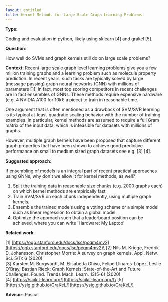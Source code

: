 ```yaml
---
layout: entitled
title: Kernel Methods for Large Scale Graph Learning Problems
---
```


**Type**: 

Coding and evaluation in python, likely using sklearn [4] and grakel [5].


**Question**:

How well do SVMs and graph kernels still do on large scale problems?

**Context**:
Recent large scale graph level learning problems give you a few million training graphs and a learning problem such as molecule property prediction.
In recent years, such tasks are typically solved by large (message passing) graph neural networks (GNN) with millions of parameters [1]. 
In fact, most top scoring competitors in recent challenges are in fact ensembles of GNNs.
These methods require expensive hardware (e.g. 4 NVIDIA A100 for 10k€ a piece) to train in reasonable time.

One argument that is often mentioned as a drawback of SVM/SVR learning is its typical at-least-quadratic scaling behavior with the number of training examples. 
In particular, kernel methods are assumed to require a full Gram matrix of the input data, which is infeasible for datasets with millions of graphs.

However, multiple graph kernels have been proposed that capture different graph properties that have been shown to achieve good predictive performance on small to medium sized graph datasets see e.g. [3] [4].

**Suggested approach**:

If ensembling of models is an integral part of recent practical approaches using GNNs, why don't we allow it for kernel methods, as well?

1. Split the training data in reasonable size chunks (e.g. 2000 graphs each) on which kernel methods are empirically fast
2. Train SVM/SVR on each chunk independently, using multiple graph kernels.
3. Ensemble the trained models using a voting scheme or a simple model such as linear regression to obtain a global model.
4. Optimize the approach such that a leaderboard position can be achieved, where you can write 'Hardware: My Laptop'


**Related work**:


[1] [https://ogb.stanford.edu/docs/lsc/pcqm4mv2](https://ogb.stanford.edu/docs/lsc/pcqm4mv2)\
[2] Nils M. Kriege, Fredrik D. Johansson, Christopher Morris: A survey on graph kernels. Appl. Netw. Sci. 5(1): 6 (2020)\
[3] Karsten M. Borgwardt, M. Elisabetta Ghisu, Felipe Llinares-López, Leslie O'Bray, Bastian Rieck: Graph Kernels: State-of-the-Art and Future Challenges. Found. Trends Mach. Learn. 13(5-6) (2020)\
[4] [https://scikit-learn.org/](https://scikit-learn.org/)\
[5] [https://ysig.github.io/GraKeL/](https://ysig.github.io/GraKeL/)


**Advisor:** Pascal